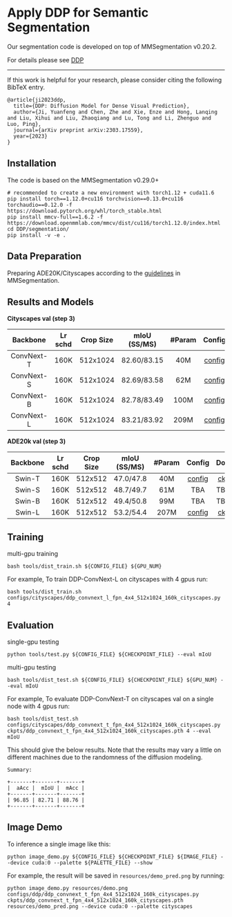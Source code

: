 # Apply DDP for Semantic Segmentation

Our segmentation code is developed on top of MMSegmentation v0.20.2.

For details please see [DDP](https://arxiv.org/abs/2303.17559)

---

If this work is helpful for your research, please consider citing the following BibTeX entry.
```
@article{ji2023ddp,
  title={DDP: Diffusion Model for Dense Visual Prediction},
  author={Ji, Yuanfeng and Chen, Zhe and Xie, Enze and Hong, Lanqing and Liu, Xihui and Liu, Zhaoqiang and Lu, Tong and Li, Zhenguo and Luo, Ping},
  journal={arXiv preprint arXiv:2303.17559},
  year={2023}
}
```

## Installation
The code is based on the MMSegmentation v0.29.0+

```
# recommended to create a new environment with torch1.12 + cuda11.6
pip install torch==1.12.0+cu116 torchvision==0.13.0+cu116 torchaudio==0.12.0 -f https://download.pytorch.org/whl/torch_stable.html
pip install mmcv-full==1.6.2 -f https://download.openmmlab.com/mmcv/dist/cu116/torch1.12.0/index.html
cd DDP/segmentation/
pip install -v -e .
```
## Data Preparation

Preparing ADE20K/Cityscapes according to the [guidelines](https://github.com/open-mmlab/mmsegmentation/blob/master/docs/en/dataset_prepare.md#prepare-datasets) in MMSegmentation.

## Results and Models

**Cityscapes val (step 3)**

|  Backbone  | Lr schd | Crop Size | mIoU (SS/MS) | #Param |                                   Config                                    |                                                                                                        Download                                                                                                        |
|:----------:|:-------:|:---------:|:------------:|:------:|:---------------------------------------------------------------------------:|:----------------------------------------------------------------------------------------------------------------------------------------------------------------------------------------------------------------------:|
| ConvNext-T |  160K   | 512x1024  | 82.60/83.15  |  40M   | [config](configs/cityscapes/ddp_convnext_t_4x4_512x1024_160k_cityscapes.py) | [ckpt](https://huggingface.co/datasets/yfji/DDP/blob/main/ddp_convnext_t_4x4_512x1024_160k_cityscapes.pth) \ [log](https://huggingface.co/datasets/yfji/DDP/blob/main/ddp_convnext_t_4x4_512x1024_160k_cityscapes.log) |
| ConvNext-S |  160K   | 512x1024  | 82.69/83.58  |  62M   |    [config](configs/cityscapes/ddp_convnext_s_4x4_512x1024_160k_cityscapes.py)     | [ckpt](https://huggingface.co/datasets/yfji/DDP/blob/main/ddp_convnext_b_4x4_512x1024_160k_cityscapes.pth) \ [log](https://huggingface.co/datasets/yfji/DDP/blob/main/ddp_convnext_s_4x4_512x1024_160k_cityscapes.log) |
| ConvNext-B |  160K   | 512x1024  | 82.78/83.49  |  100M  |    [config](configs/cityscapes/ddp_convnext_b_4x4_512x1024_160k_cityscapes.py)     | [ckpt](https://huggingface.co/datasets/yfji/DDP/blob/main/ddp_convnext_s_4x4_512x1024_160k_cityscapes.pth) \ [log](https://huggingface.co/datasets/yfji/DDP/blob/main/ddp_convnext_b_4x4_512x1024_160k_cityscapes.log) |
| ConvNext-L |  160K   | 512x1024  | 83.21/83.92  |  209M  |    [config](configs/cityscapes/ddp_convnext_l_4x4_512x1024_160k_cityscapes.py)     | [ckpt](https://huggingface.co/datasets/yfji/DDP/blob/main/ddp_convnext_l_4x4_512x1024_160k_cityscapes.pth) \ [log](https://huggingface.co/datasets/yfji/DDP/blob/main/ddp_convnext_l_4x4_512x1024_160k_cityscapes.log) |

[//]: # (|   Swin-T   |  160K   | 512x1024  | 81.24/82.46  |  39M   |   [config]&#40;./configs/ddp/ddp_swin_t_fpn_4x4_512x1024_160k_cityscapes.py&#41;   | [ckpt]&#40;&#41; \ [log]&#40;&#41; |)

[//]: # (|   Swin-S   |  160K   | 512x1024  | 82.41/83.21  |  61M   |   [config]&#40;./configs/ddp/ddp_swin_s_fpn_4x4_512x1024_160k_cityscapes.py&#41;   | [ckpt]&#40;&#41; \ [log]&#40;&#41; |)

[//]: # (|   Swin-B   |  160K   | 512x1024  | 82.54/83.42  |  99M   |   [config]&#40;./configs/ddp/ddp_swin_b_fpn_4x4_512x1024_160k_cityscapes.py&#41;   | [ckpt]&#40;&#41; \ [log]&#40;&#41; |)

**ADE20k val (step 3)**

| Backbone | Lr schd | Crop Size | mIoU (SS/MS) | #Param |                            Config                             |                                                                                               Download                                                                                               |
|:--------:|:-------:|:---------:|:------------:|:------:|:-------------------------------------------------------------:|:----------------------------------------------------------------------------------------------------------------------------------------------------------------------------------------------------:|
|  Swin-T  |  160K   |  512x512  |  47.0/47.8   |  40M   | [config](configs/ade/ddp_swin_t_2x8_512x512_160k_ade20k.py) | [ckpt](https://huggingface.co/datasets/yfji/DDP/blob/main/ddp_swin_t_2x8_512x512_160k_ade20k.pth) \ [log](https://huggingface.co/datasets/yfji/DDP/blob/main/ddp_swin_t_2x8_512x512_160k_ade20k.log) |
|  Swin-S  |  160K   |  512x512  |  48.7/49.7   |  61M   |                              TBA                              |                                                                                              TBA \ TBA                                                                                               |
|  Swin-B  |  160K   |  512x512  |  49.4/50.8   |  99M   |                              TBA                              |                                                                                              TBA \ TBA                                                                                               |
|  Swin-L  |  160K   |  512x512  |  53.2/54.4   |  207M  | [config](configs/ade/ddp_swin_l_2x8_512x512_160k_ade20k.py) | [ckpt](https://huggingface.co/datasets/yfji/DDP/blob/main/ddp_swin_l_2x8_512x512_160k_ade20k.pth) \ [log](https://huggingface.co/datasets/yfji/DDP/blob/main/ddp_swin_l_2x8_512x512_160k_ade20k.log) |

## Training

multi-gpu training
```
bash tools/dist_train.sh ${CONFIG_FILE} ${GPU_NUM}
```
For example, To train DDP-ConvNext-L on cityscapes with 4 gpus run:
```
bash tools/dist_train.sh configs/cityscapes/ddp_convnext_l_fpn_4x4_512x1024_160k_cityscapes.py 4
```

## Evaluation

single-gpu testing
```
python tools/test.py ${CONFIG_FILE} ${CHECKPOINT_FILE} --eval mIoU
```

multi-gpu testing
```
bash tools/dist_test.sh ${CONFIG_FILE} ${CHECKPOINT_FILE} ${GPU_NUM} --eval mIoU
```

For example, To evaluate DDP-ConvNext-T on cityscapes val on a single node with 4 gpus run:
```
bash tools/dist_test.sh configs/cityscapes/ddp_convnext_t_fpn_4x4_512x1024_160k_cityscapes.py ckpts/ddp_convnext_t_fpn_4x4_512x1024_160k_cityscapes.pth 4 --eval mIoU
```
This should give the below results. Note that the results may vary a little on different machines due to the randomness of the diffusion modeling.
```
Summary:

+-------+-------+-------+
|  aAcc |  mIoU |  mAcc |
+-------+-------+-------+
| 96.85 | 82.71 | 88.76 |
+-------+-------+-------+
```

## Image Demo

To inference a single image like this:
```
python image_demo.py ${CONFIG_FILE} ${CHECKPOINT_FILE} ${IMAGE_FILE} --device cuda:0 --palette ${PALETTE_FILE} --show
```
For example, the result will be saved in `resources/demo_pred.png` by running:
```
python image_demo.py resources/demo.png configs/ddp/ddp_convnext_t_fpn_4x4_512x1024_160k_cityscapes.py ckpts/ddp_convnext_t_fpn_4x4_512x1024_160k_cityscapes.pth resources/demo_pred.png --device cuda:0 --palette cityscapes
```




